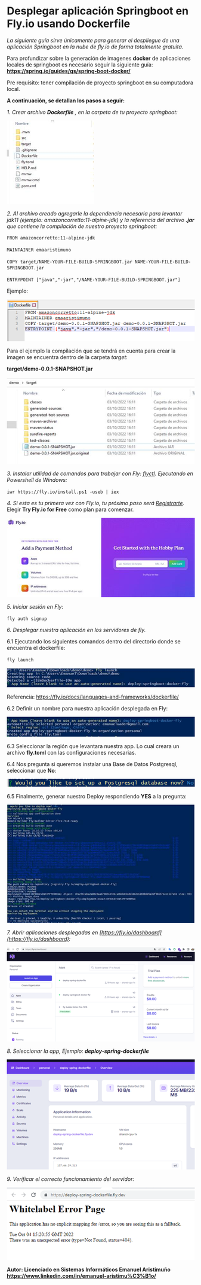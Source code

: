 # Desplegar aplicación Springboot en Fly.io usando Dockerfile

*La siguiente guía sirve únicamente para generar el despliegue de una aplicación Springboot en la nube de fly.io de forma totalmente gratuita.*

Para profundizar sobre la generación de imagenes **docker** de aplicaciones locales de springboot es necesario seguir la siguiente guía: [ **https://spring.io/guides/gs/spring-boot-docker/** ](https://spring.io/guides/gs/spring-boot-docker/)


Pre requisito: tener compilación de proyecto springboot en su computadora local.


**A continuación, se detallan los pasos a seguir:**

*1. Crear archivo **Dockerfile** , en la carpeta de tu proyecto springboot:*

![](img/image001.jpg)

*2. Al archivo creado agregarle la dependencia necesaria para levantar jdk11 (ejemplo: amazoncorretto:11-alpine-jdk) y la referencia del archivo **.jar** que contiene la compilación de nuestro proyecto springboot:*


	FROM amazoncorretto:11-alpine-jdk
 
	MAINTAINER emaaristimuno
 
	COPY target/NAME-YOUR-FILE-BUILD-SPRINGBOOT.jar NAME-YOUR-FILE-BUILD-SPRINGBOOT.jar
 
	ENTRYPOINT ["java","-jar","/NAME-YOUR-FILE-BUILD-SPRINGBOOT.jar"]

Ejemplo:

![](img/image002.png)

Para el ejemplo la compilación que se tendrá en cuenta para crear la imagen se encuentra dentro de la carpeta  *target*:

**target/demo-0.0.1-SNAPSHOT.jar**

![](img/image003.jpg)

*3. Instalar utilidad de comandos para trabajar con Fly:  [flyctl](https://fly.io/docs/hands-on/install-flyctl/). Ejecutando en Powershell de Windows:*

`iwr https://fly.io/install.ps1 -useb | iex`


*4. Si esta es tu primera vez con Fly.io, tu próximo paso será [Registrarte](https://fly.io/docs/hands-on/sign-up/).*
 Elegir  **Try Fly.io for Free**  como plan para comenzar.


![](img/image004.jpg)

*5. Iniciar sesión en Fly:*

 `fly auth signup`

*6. Desplegar nuestra aplicación en los servidores de fly.*

6.1 Ejecutando los siguientes comandos dentro del directorio donde se encuentra el dockerfile:

 `fly launch`
 
 ![](img/image005.jpg)


Referencia: https://fly.io/docs/languages-and-frameworks/dockerfile/

6.2 Definir un nombre para nuestra aplicación desplegada en Fly:
  
  
![](img/image006.jpg)


6.3 Seleccionar la región que levantara nuestra app. Lo cual creara un archivo  **fly.toml**  con las configuraciones necesarias.

6.4 Nos pregunta si queremos instalar una Base de Datos Postgresql, seleccionar que  **No**:

![](img/image007.png)

6.5 Finalmente, generar nuestro Deploy respondiendo **YES** a la pregunta:

![](img/image008.jpg)

*7. Abrir aplicaciones desplegadas en [https://fly.io/dashboard](https://fly.io/dashboard):*

![](img/image009.png)

*8. Seleccionar la app, Ejemplo:  **deploy-spring-dockerfile***

![](img/image010.png)

*9. Verificar el correcto funcionamiento del servidor:*

![](img/image011.png)

**Autor: Licenciado en Sistemas Informáticos Emanuel Aristimuño https://www.linkedin.com/in/emanuel-aristimu%C3%B1o/** 